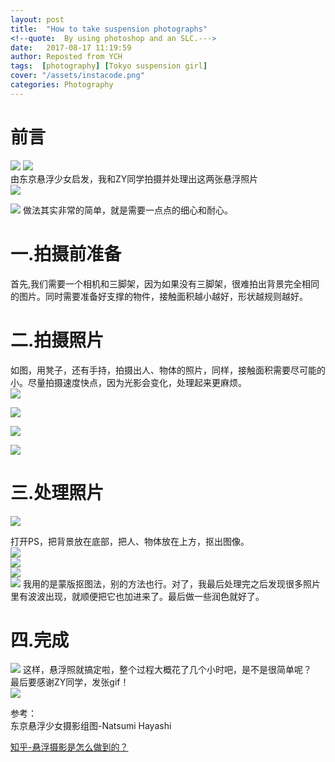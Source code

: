 ```yaml
---
layout: post
title:  "How to take suspension photographs"
<!--quote:  By using photoshop and an SLC.--->
date:   2017-08-17 11:19:59
author: Reposted from YCH
tags:  [photography] [Tokyo suspension girl]
cover: "/assets/instacode.png"
categories: Photography
---
```


# 前言
![](http://7xskc4.com1.z0.glb.clouddn.com/myblog4_2.jpg) 
![](http://7xskc4.com1.z0.glb.clouddn.com/myblog4_1.jpg)  
由东京悬浮少女启发，我和ZY同学拍摄并处理出这两张悬浮照片  
![](http://7xskc4.com1.z0.glb.clouddn.com/myblog4_3.jpg)  

![](/image/bg4.jpg)
做法其实非常的简单，就是需要一点点的细心和耐心。

# 一.拍摄前准备  
首先,我们需要一个相机和三脚架，因为如果没有三脚架，很难拍出背景完全相同的图片。同时需要准备好支撑的物件，接触面积越小越好，形状越规则越好。  
  
# 二.拍摄照片  
如图，用凳子，还有手持，拍摄出人、物体的照片，同样，接触面积需要尽可能的小。尽量拍摄速度快点，因为光影会变化，处理起来更麻烦。  
![](http://7xskc4.com1.z0.glb.clouddn.com/myblog4_4.png)  

![](http://7xskc4.com1.z0.glb.clouddn.com/myblog4_5.png)  

![](http://7xskc4.com1.z0.glb.clouddn.com/myblog4_6.png)  

![](http://7xskc4.com1.z0.glb.clouddn.com/myblog4_7.png)  

# 三.处理照片 
![](http://7xskc4.com1.z0.glb.clouddn.com/myblog4_8.png)  

打开PS，把背景放在底部，把人、物体放在上方，抠出图像。  
![](http://7xskc4.com1.z0.glb.clouddn.com/myblog4_9.png)  
![](http://7xskc4.com1.z0.glb.clouddn.com/myblog4_10.png)  
![](http://7xskc4.com1.z0.glb.clouddn.com/myblog4_12.png)  
![](http://7xskc4.com1.z0.glb.clouddn.com/myblog4_13.png) 
我用的是蒙版抠图法，别的方法也行。对了，我最后处理完之后发现很多照片里有波波出现，就顺便把它也加进来了。最后做一些润色就好了。

# 四.完成   
![](http://7xskc4.com1.z0.glb.clouddn.com/myblog4_3.jpg) 
这样，悬浮照就搞定啦，整个过程大概花了几个小时吧，是不是很简单呢？  
最后要感谢ZY同学，发张gif！  
![](http://7xskc4.com1.z0.glb.clouddn.com/myblog4_ZY.gif) 
    
参考：  
东京悬浮少女摄影组图-Natsumi Hayashi  

[知乎-悬浮摄影是怎么做到的？](https://www.zhihu.com/question/22577303)